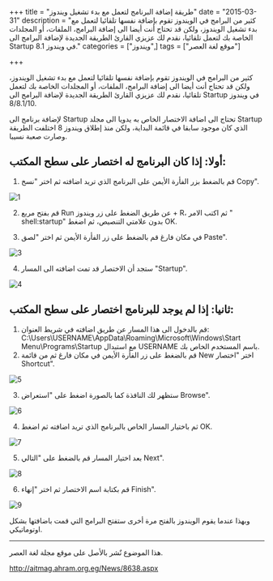 +++
title = "طريقة إضافة البرنامج لتعمل مع بدء تشغيل ويندوز"
date = "2015-03-31"
description = "كثير من البرامج في الويندوز تقوم بإضافة نفسها تلقائيا لتعمل مع بدء تشغيل الويندوز، ولكن قد تحتاج أنت أيضا الى إضافة البرامج، الملفات، أو المجلدات الخاصة بك لتعمل تلقائيا، نقدم لك عزيزي القارئ الطريقة الجديدة لإضافة البرامج الى Startup في ويندوز 8.1."
categories = ["ويندوز",]
tags = ["موقع لغة العصر"]

+++

كثير من البرامج في الويندوز تقوم بإضافة نفسها تلقائيا لتعمل مع بدء تشغيل الويندوز، ولكن قد تحتاج أنت أيضا الى إضافة البرامج، الملفات، أو المجلدات الخاصة بك لتعمل تلقائيا، نقدم لك عزيزي القارئ الطريقة الجديدة لإضافة البرامج الى Startup في ويندوز 8/8.1/10.

لإضافة برنامج الى Startup تحتاج الى اضافة الاختصار الخاص به يدويا الى مجلد Startup الذي كان موجود سابقا في قائمة البداية، ولكن منذ إطلاق ويندوز 8 اختلفت الطريقة وصارت صعبة نسيبا.

## أولا: إذا كان البرنامج له اختصار على سطح المكتب:

1. قم بالضغط بزر الفأرة الأيمن على البرنامج الذي تريد اضافته ثم اختر "نسخ Copy".

![1](images/2015-635634223915554387-555.png)

2. قم بفتح مربع Run عن طريق الضغط على زر ويندوز + R، ثم اكتب الامر " shell:startup" بدون علامتي التنصيص، ثم اضغط OK.

3. في مكان فارغ قم بالضغط على زر الفأرة الأيمن ثم اختر "لصق Paste".

![3](images/2015-635634224598683759-868.png)

4. ستجد أن الاختصار قد تمت اضافته الى المسار "Startup".

![4](images/2015-635634225029311515-931.png)

## ثانيا: إذا لم يوجد للبرنامج اختصار على سطح المكتب:

1. قم بالدخول الى هذا المسار عن طريق اضافته في شريط العنوان:
   C:\Users\USERNAME\AppData\Roaming\Microsoft\Windows\Start Menu\Programs\Startup
   مع استبدال USERNAME باسم المستخدم الخاص بك.
2. قم بالضغط على زر الفأرة الأيمن في مكان فارغ ثم من قائمة New اختر "اختصار Shortcut".

![5](images/2015-635634226726041124-604.png)

3. ستظهر لك النافذة كما بالصورة اضغط على "استعراض Browse".

![6](images/2015-635634226874792076-479.png)

4. ثم باختيار المسار الخاص بالبرنامج الذي تريد اضافته ثم اضغط OK.

![7](images/2015-635634227039324379-932.png)

5. بعد اختيار المسار قم بالضغط على "التالي Next".

![8](images/2015-635634227169012709-901.png)

6. قم بكتابة اسم الاختصار ثم اختر "إنهاء Finish".

![9](images/2015-635634227321357434-135.png)

وبهذا عندما يقوم الويندوز بالفتح مرة أخرى ستفتح البرامج التي قمت باضافتها بشكل اوتوماتيكي.

---

هذا الموضوع نٌشر باﻷصل على موقع مجلة لغة العصر.

http://aitmag.ahram.org.eg/News/8638.aspx
